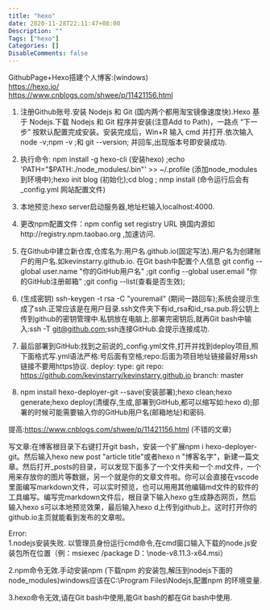 ```yaml
---
title: "hexo"
date: 2020-11-28T22:11:47+08:00
Description: ""
Tags: ["hexo"]
Categories: []
DisableComments: false
---
```


GithubPage+Hexo搭建个人博客:(windows)<!--more-->  
<https://hexo.io/>   
<https://www.cnblogs.com/shwee/p/11421156.html> 
1. 注册Github账号.安装 Nodejs 和 Git (国内两个都用淘宝镜像速度快).Hexo 基于 Nodejs.下载 Nodejs 和 Git 程序并安装(注意Add to Path)，一路点 “下一步” 按默认配置完成安装。安装完成后，Win+R 输入 cmd 并打开.依次输入 node -v;npm -v ;和 git --version; 并回车,出现版本号即安装成功.

2. 执行命令: npm install -g hexo-cli (安装hexo) ;echo 'PATH="$PATH:./node_modules/.bin"' >> ~/.profile (添加node_modules到环境中);hexo init blog (初始化);cd blog ; nmp install (命令运行后会有 _config.yml 网站配置文件)

3. 本地预览:hexo server启动服务器,地址栏输入localhost:4000.

4. 更改npm配置文件：npm config set registry URL  换国内源如http://registry.npm.taobao.org ,加速访问.

5. 在Github中建立新仓库,仓库名为:用户名.github.io(固定写法).用户名为创建账户的用户名.如kevinstarry.github.io. 在Git bash中配置个人信息 git config --global user.name "你的GitHub用户名" ;git config --global user.email "你的GitHub注册邮箱" ;git config --list(查看是否生效);

6. (生成密钥) ssh-keygen -t rsa -C "youremail" (期间一路回车);系统会提示生成了ssh.正常应该是在用户目录.ssh文件夹下有id_rsa和id_rsa.pub.将公钥上传到github的密钥管理中.私钥放在电脑上.部署完密钥后,就再Git bash中输入:ssh -T git@github.com;ssh连接GitHub.会提示连接成功.

7. 最后部署到GitHub:找到之前说的_config.yml文件,打开并找到deploy项目,照下面格式写.yml语法严格:号后面有空格;repo:后面为项目地址链接最好用ssh链接不要用https协议.
    deploy:
        type: git
        repo: https://github.com/kevinstarry/kevinstarry.github.io
        branch: master
8. npm install hexo-deployer-git --save(安装部署);hexo clean;hexo generate;hexo deploy(清缓存,生成,部署到GitHub,都可以缩写如:hexo d);部署的时候可能需要输入你的GitHub用户名(邮箱地址)和密码.

提高:https://www.cnblogs.com/shwee/p/11421156.html (不错的文章)

写文章:在博客根目录下右键打开git bash，安装一个扩展npm i hexo-deployer-git。然后输入hexo new post "article title"或者hexo n "博客名字"，新建一篇文章。然后打开_posts的目录，可以发现下面多了一个文件夹和一个.md文件，一个用来存放你的图片等数据，另一个就是你的文章文件啦。你可以会直接在vscode里面编写markdown文件，可以实时预览，也可以用用其他编辑md文件的软件的工具编写。编写完markdown文件后，根目录下输入hexo g生成静态网页，然后输入hexo s可以本地预览效果，最后输入hexo d上传到github上。这时打开你的github.io主页就能看到发布的文章啦。
    
Error:  
1.nodejs安装失败.  以管理员身份运行cmd命令,在cmd窗口输入下载的node.js安装包所在位置（例：msiexec /package D：\node-v8.11.3-x64.msi）  

2.npm命令无效.手动安装npm (下载npm 的安装包,解压到nodejs下面的node_modules)windows应该在C:\Program Files\Nodejs,配置npm 的环境变量.  

3.hexo命令无效,请在Git bash中使用,能Git bash的都在Git bash中使用.
  
